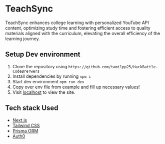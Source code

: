 # TeachSync
TeachSync enhances college learning with personalized YouTube API content, optimizing study time and fostering efficient access to quality materials aligned with the curriculum, elevating the overall efficiency of the learning journey.

## Setup Dev environment
1. Clone the repository using `https://github.com/tamilpp25/HackBattle-CodeBrerwers`
2. Install dependencies by running `npm i`
3. Start dev environment `npm run dev`
4. Copy over env file from example and fill up necessary values!
4. Visit [localhost](http://localhost:3000) to view the site.

## Tech stack Used
- [Next.js](https://nextjs.org/)
- [Tailwind CSS](https://tailwindcss.com/)
- [Prisma ORM](https://prisma.io/)
- [Auth0]([https://](https://auth0.com/))
